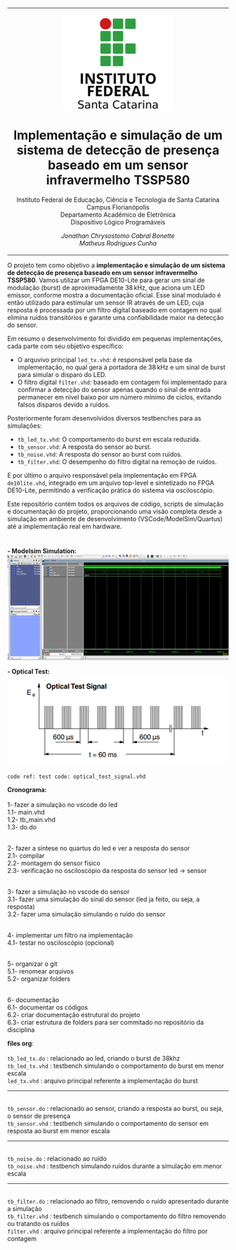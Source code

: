 <table align="center"><tr><td align="center" width="9999"><br>
<img src="images/logoifsc.png" align="center" width="250" alt="Logo IFSC">

# Implementação e simulação de um sistema de detecção de presença baseado em um sensor infravermelho TSSP580

Instituto Federal de Educação, Ciência e Tecnologia de Santa Catarina<br>
Campus Florianópolis<br>
Departamento Acadêmico de Eletrônica<br>
Dispositivo Lógico Programáveis</b>

*Jonathan Chrysostomo Cabral Bonette*<br>*Matheus Rodrigues Cunha*

</table>

O projeto tem como objetivo a **implementação e simulação de um sistema de detecção de presença baseado em um sensor infravermelho TSSP580**. Vamos utilizar um FPGA DE10-Lite para gerar um sinal de modulação (burst) de aproximadamente 38 kHz, que aciona um LED emissor, conforme mostra a documentação oficial. Esse sinal modulado é então utilizado para estimular um sensor IR através de um LED, cuja resposta é processada por um filtro digital baseado em contagem no qual elimina ruídos transitórios e garante uma confiabilidade maior na detecção do sensor.<br>

Em resumo o desenvolvimento foi dividido em pequenas implementações, cada parte com seu objetivo específico:<br>

- O arquvivo principal ```led_tx.vhd```: é responsável pela base da implementação, no qual gera a portadora de 38 kHz e um sinal de burst para simular o disparo do LED.<br>
- O filtro digital ```filter.vhd```: baseado em contagem foi implementado para confirmar a detecção do sensor apenas quando o sinal de entrada permanecer em nível baixo por um número mínimo de ciclos, evitando falsos disparos devido a ruídos.<br>

Posteriormente foram desenvolvidos diversos testbenches para as simulações:<br>
- ```tb_led_tx.vhd```: O comportamento do burst em escala reduzida.<br>
- ```tb_sensor.vhd```: A resposta do sensor ao burst.<br>
- ```tb_noise.vhd```: A resposta do sensor ao burst com ruídos.<br>
- ```tb_filter.vhd```: O desempenho do filtro digital na remoção de ruídos.<br>

E por último o arquivo responsável pela implementação em FPGA ```de10lite.vhd```, integrado em um arquivo top-level e sintetizado no FPGA DE10-Lite, permitindo a verificação prática do sistema via osciloscópio.<br>

Este repositório contém todos os arquivos de código, scripts de simulação e documentação do projeto, proporcionando uma visão completa desde a simulação em ambiente de desenvolvimento (VSCode/ModelSim/Quartus) até a implementação real em hardware.<br>


#

#

#

#

#




**- Modelsim Simulation:**<br>
![img](images/simul_testbench_7_pulses.PNG)	

**- Optical Test:**<br>
![img](images/optical_test_signal.PNG)	

```code ref: test code: optical_test_signal.vhd```

**Cronograma:**<br>
<br>1- fazer a simulação no vscode do led
<br>1.1- main.vhd
<br>1.2- tb_main.vhd
<br>1.3- do.do

<br>2- fazer a síntese no quartus do led e ver a resposta do sensor
<br>2.1- compilar
<br>2.2- montagem do sensor físico
<br>2.3- verificação no osciloscópio da resposta do sensor led -> sensor

<br>3- fazer a simulação no vscode do sensor
<br>3.1- fazer uma simulação do sinal do sensor (led ja feito, ou seja, a resposta)
<br>3.2- fazer uma simulação simulando o ruído do sensor

<br>4- implementar um filtro na implementação
<br>4.1- testar no osciloscópio (opcional)

<br>5- organizar o git
<br>5.1- renomear arquivos
<br>5.2- organizar folders

<br>6- documentação
<br>6.1- documentar os códigos
<br>6.2- criar documentação estrutural do projeto
<br>6.3- criar estrutura de folders para ser commitado no repositório da disciplina

**files org**:<br>
<br>```tb_led_tx.do``` : relacionado ao led, criando o burst de 38khz
<br>```tb_led_tx.vhd``` : testbench simulando o comportamento do burst em menor escala
<br>```led_tx.vhd``` : arquivo principal referente a implementação do burst

---

<br>```tb_sensor.do``` : relacionado ao sensor, criando a resposta ao burst, ou seja, o sensor de presença
<br>```tb_sensor.vhd``` : testbench simulando o comportamento do sensor em resposta ao burst em menor escala

---

<br>```tb_noise.do``` : relacionado ao ruído
<br>```tb_noise.vhd``` : testbench simulando ruídos durante a simulação em menor escala

---

<br>```tb_filter.do``` : relacionado ao filtro, removendo o ruído apresentado durante a simulação
<br>```tb_filter.vhd``` : testbench simulando o comportamento do filtro removendo ou tratando os ruídos
<br>```filter.vhd``` : arquivo principal referente a implementação do filtro por contagem
